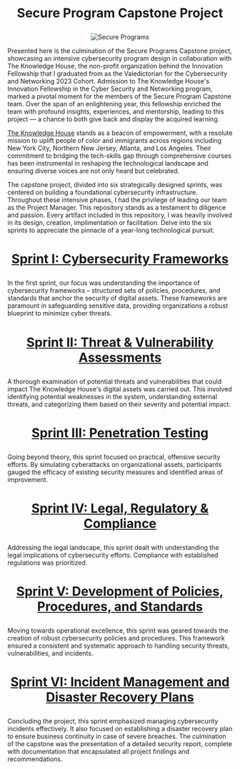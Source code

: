 # <p align="center">Secure Program Capstone Project<p align="center">
<p align="center">
  <img src="https://github.com/jjperipheral/TKHSecureProgramCapstoneProject/blob/main/secprogramlogo.jpeg" alt="Secure Programs">
</p>

Presented here is the culmination of the Secure Programs Capstone project, showcasing an intensive cybersecurity program design in collaboration with The Knowledge House, the non-profit organization behind the Innovation Fellowship that I graduated from as the Valedictorian for the Cybersecurity and Networking 2023 Cohort. Admission to The Knowledge House's Innovation Fellowship in the Cyber Security and Networking program, marked a pivotal moment for the members of the Secure Program Capstone team. Over the span of an enlightening year, this fellowship enriched the team with profound insights, experiences, and mentorship, leading to this project — a chance to both give back and display the acquired learning.

[The Knowledge House](https://www.theknowledgehouse.org) stands as a beacon of empowerment, with a resolute mission to uplift people of color and immigrants across regions including New York City, Northern New Jersey, Atlanta, and Los Angeles. Their commitment to bridging the tech-skills gap through comprehensive courses has been instrumental in reshaping the technological landscape and ensuring diverse voices are not only heard but celebrated.

The capstone project, divided into six strategically designed sprints, was centered on building a foundational cybersecurity infrastructure. Throughout these intensive phases, I had the privilege of leading our team as the Project Manager.  This repository stands as a testament to diligence and passion. Every artifact included in this repository, I was heavily involved in its design, creation, implimentation or facilitation. Delve into the six sprints to appreciate the pinnacle of a year-long technological pursuit.

# <p align="center">[Sprint I: Cybersecurity Frameworks](https://github.com/janepierresgithub/TKHSecureProgramCapstoneProject/blob/main/sprint1.md)<p align="center"> 
In the first sprint, our focus was understanding the importance of cybersecurity frameworks – structured sets of policies, procedures, and standards that anchor the security of digital assets. These frameworks are paramount in safeguarding sensitive data, providing organizations a robust blueprint to minimize cyber threats.

# <p align="center">[Sprint II: Threat & Vulnerability Assessments](https://github.com/janepierresgithub/TKHSecureProgramCapstoneProject/blob/main/sprint2.md)<p align="center"> 
A thorough examination of potential threats and vulnerabilities that could impact The Knowledge House's digital assets was carried out. This involved identifying potential weaknesses in the system, understanding external threats, and categorizing them based on their severity and potential impact.

# <p align="center">[Sprint III: Penetration Testing](https://github.com/janepierresgithub/TKHSecureProgramCapstoneProject/blob/main/sprint3.md)<p align="center">
Going beyond theory, this sprint focused on practical, offensive security efforts. By simulating cyberattacks on organizational assets, participants gauged the efficacy of existing security measures and identified areas of improvement.

# <p align="center">[Sprint IV: Legal, Regulatory & Compliance](https://github.com/janepierresgithub/TKHSecureProgramCapstoneProject/blob/main/sprint4.md)<p align="center">
Addressing the legal landscape, this sprint dealt with understanding the legal implications of cybersecurity efforts. Compliance with established regulations was prioritized. 

# <p align="center">[Sprint V: Development of Policies, Procedures, and Standards](https://github.com/janepierresgithub/TKHSecureProgramCapstoneProject/blob/main/sprint5.md)<p align="center">
Moving towards operational excellence, this sprint was geared towards the creation of robust cybersecurity policies and procedures. This framework ensured a consistent and systematic approach to handling security threats, vulnerabilities, and incidents.

# <p align="center">[Sprint VI: Incident Management and Disaster Recovery Plans](https://github.com/janepierresgithub/TKHSecureProgramCapstoneProject/blob/main/sprint6.md)<p align="center">
Concluding the project, this sprint emphasized managing cybersecurity incidents effectively. It also focused on establishing a disaster recovery plan to ensure business continuity in case of severe breaches. The culmination of the capstone was the presentation of a detailed security report, complete with documentation that encapsulated all project findings and recommendations.






